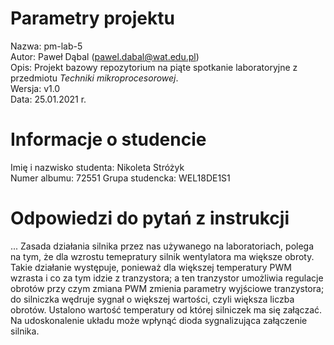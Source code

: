 # Parametry projektu

Nazwa: pm-lab-5  
Autor: Paweł Dąbal (pawel.dabal@wat.edu.pl)  
Opis: Projekt bazowy repozytorium na piąte spotkanie laboratoryjne z przedmiotu _Techniki mikroprocesorowej_.  
Wersja: v1.0  
Data: 25.01.2021 r.

# Informacje o studencie

Imię i nazwisko studenta: Nikoleta Stróżyk  
Numer albumu: 72551 
Grupa studencka: WEL18DE1S1

# Odpowiedzi do pytań z instrukcji
...
Zasada działania silnika przez nas używanego na laboratoriach, polega na tym, że dla wzrostu temepratury silnik wentylatora ma większe obroty. Takie działanie występuje, ponieważ dla większej temperatury PWM wzrasta i co za tym idzie z tranzystora; a ten  tranzystor umożliwia regulacje obrotów przy czym zmiana PWM zmienia parametry wyjściowe tranzystora; do silniczka wędruje sygnał o większej wartości, czyli większa liczba obrotów.
Ustalono wartość temperatury od której silniczek ma się załączać. Na udoskonalenie układu może wpłynąć dioda sygnalizująca załączenie silnika.